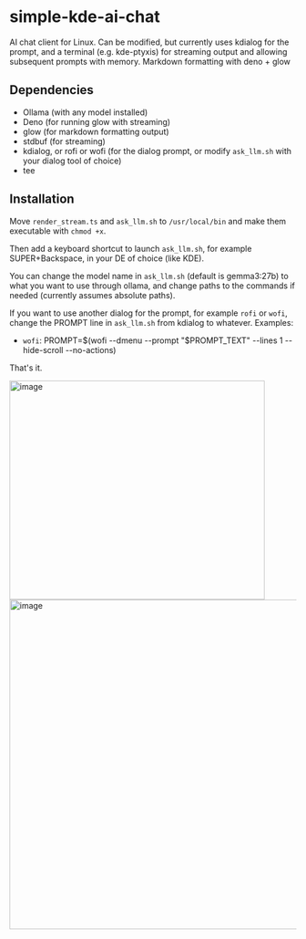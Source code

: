 # simple-kde-ai-chat
AI chat client for Linux. Can be modified, but currently uses kdialog for the prompt, and a terminal (e.g. kde-ptyxis) for streaming output and allowing subsequent prompts with memory. Markdown formatting with deno + glow

## Dependencies

* Ollama (with any model installed)
* Deno (for running glow with streaming)
* glow (for markdown formatting output)
* stdbuf (for streaming)
* kdialog, or rofi or wofi (for the dialog prompt, or modify `ask_llm.sh` with your dialog tool of choice)
* tee

## Installation

Move `render_stream.ts` and `ask_llm.sh` to `/usr/local/bin` and make them executable with `chmod +x`.

Then add a keyboard shortcut to launch `ask_llm.sh`, for example SUPER+Backspace, in your DE of choice (like KDE).

You can change the model name in `ask_llm.sh` (default is gemma3:27b) to what you want to use through ollama, and change paths to the commands if needed (currently assumes absolute paths).

If you want to use another dialog for the prompt, for example `rofi` or `wofi`, change the PROMPT line in `ask_llm.sh` from kdialog to whatever. Examples:
* `wofi`: PROMPT=$(wofi --dmenu --prompt "$PROMPT_TEXT" --lines 1 --hide-scroll --no-actions)

That's it.

<img width="448" height="384" alt="image" src="https://github.com/user-attachments/assets/a221f25b-b3d9-428c-bdef-c3cbc16175cf" />

<img width="1033" height="578" alt="image" src="https://github.com/user-attachments/assets/3e47571a-83f2-48f9-bff2-aa0e9bf9cc99" />

